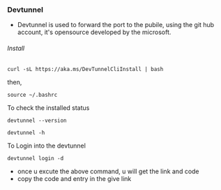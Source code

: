 ### Devtunnel
- Devtunnel is used to forward the port to the pubile, using the git hub account,
  it's opensource developed by the microsoft.

###### Install

```
curl -sL https://aka.ms/DevTunnelCliInstall | bash
```

then,

```
source ~/.bashrc
```

To check the installed  status

```
devtunnel --version
```

```
devtunnel -h
```
To Login into the devtunnel

```
devtunnel login -d
```
 - once u excute the above command, u will get the link and code
 - copy the code and entry in the give link
   
